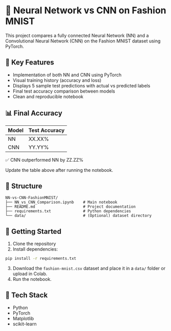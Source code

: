 # 🧠 Neural Network vs CNN on Fashion MNIST

This project compares a fully connected Neural Network (NN) and a Convolutional Neural Network (CNN) on the Fashion MNIST dataset using PyTorch.

## 📌 Key Features

- Implementation of both NN and CNN using PyTorch
- Visual training history (accuracy and loss)
- Displays 5 sample test predictions with actual vs predicted labels
- Final test accuracy comparison between models
- Clean and reproducible notebook

## 📊 Final Accuracy

| Model | Test Accuracy |
|-------|---------------|
| NN    | XX.XX%        |
| CNN   | YY.YY%        |

✅ CNN outperformed NN by ZZ.ZZ%

Update the table above after running the notebook.

## 📁 Structure

```
NN-vs-CNN-FashionMNIST/
├── NN_vs_CNN_Comparison.ipynb    # Main notebook
├── README.md                     # Project documentation
├── requirements.txt              # Python dependencies
└── data/                         # (Optional) dataset directory
```

## 🚀 Getting Started

1. Clone the repository
2. Install dependencies:
```bash
pip install -r requirements.txt
```
3. Download the `fashion-mnist.csv` dataset and place it in a `data/` folder or upload in Colab.
4. Run the notebook.

## 🧰 Tech Stack

- Python
- PyTorch
- Matplotlib
- scikit-learn